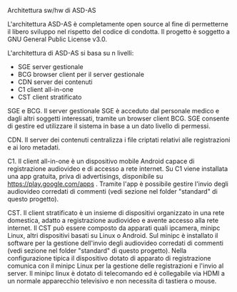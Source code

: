 Architettura sw/hw di ASD-AS

L'architettura ASD-AS è completamente open source al fine di permetterne il libero sviluppo nel rispetto del codice di condotta.
Il progetto è soggetto a GNU General Public License v3.0.

L'architettura di ASD-AS si basa su n livelli:

- SGE server gestionale
- BCG browser client per il server gestionale
- CDN server dei contenuti
- C1 client all-in-one
- CST client stratificato

SGE e BCG. 
Il server gestionale SGE è acceduto dal personale medico e dagli altri soggetti interessati, tramite un browser client BCG.
SGE consente di gestire ed utilizzare il sistema in base a un dato livello di permessi.

CDN. 
Il server dei contenuti centralizza i file criptati relativi alle registrazioni e ai loro metadati.

C1. 
Il client all-in-one è un dispositivo mobile Android capace di registrazione audiovideo e di accesso a rete internet.
Su C1 viene installata una app gratuita, priva di advertisings, disponibile su https://play.google.com/apps .
Tramite l'app è possibile gestire l'invio degli audiovideo corredati di commenti (vedi sezione nel folder "standard" di questo progetto).

CST. 
Il client stratificato è un insieme di dispositivi organizzato in una rete domestica, adatto a registrazione audiovideo e avente accesso alla rete internet.
Il CST può essere composto da apparati quali ipcamera, minipc Linux, altri dispositivi basati su Linux o Android.
Sul minipc è installato il software per la gestione dell'invio degli audiovideo corredati di commenti (vedi sezione nel folder "standard" di questo progetto).
Nella configurazione tipica il dispositivo dotato di apparato di registrazione comunica con il minipc Linux per la gestione delle registrazioni e l'invio al server.
Il minipc linux è dotato di telecomando ed è collegabile via HDMI a un normale apparecchio televisivo e non necessita di tastiera o mouse.


